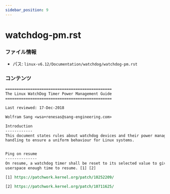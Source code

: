 ```yaml
---
sidebar_position: 9
---
```

# watchdog-pm.rst

### ファイル情報

- パス: `linux-v6.12/Documentation/watchdog/watchdog-pm.rst`

### コンテンツ

```rst
===============================================
The Linux WatchDog Timer Power Management Guide
===============================================

Last reviewed: 17-Dec-2018

Wolfram Sang <wsa+renesas@sang-engineering.com>

Introduction
------------
This document states rules about watchdog devices and their power management
handling to ensure a uniform behaviour for Linux systems.


Ping on resume
--------------
On resume, a watchdog timer shall be reset to its selected value to give
userspace enough time to resume. [1] [2]

[1] https://patchwork.kernel.org/patch/10252209/

[2] https://patchwork.kernel.org/patch/10711625/

```
